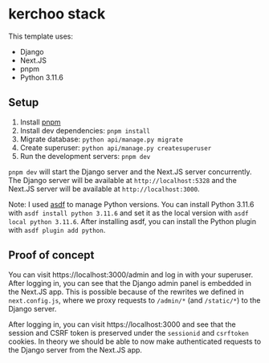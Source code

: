 # kerchoo stack

This template uses:

- Django
- Next.JS
- pnpm
- Python 3.11.6

## Setup

1. Install [pnpm](https://pnpm.io/installation)
2. Install dev dependencies: `pnpm install`
3. Migrate database: `python api/manage.py migrate`
4. Create superuser: `python api/manage.py createsuperuser`
5. Run the development servers: `pnpm dev`

`pnpm dev` will start the Django server and the Next.JS server concurrently. The Django server will be available at `http://localhost:5328` and the Next.JS server will be available at `http://localhost:3000`.

Note: I used [asdf](https://asdf-vm.com/) to manage Python versions. You can install Python 3.11.6 with `asdf install python 3.11.6` and set it as the local version with `asdf local python 3.11.6`. After installing asdf, you can install the Python plugin with `asdf plugin add python`.

## Proof of concept

You can visit https://localhost:3000/admin and log in with your superuser. After logging in, you can see that the Django admin panel is embedded in the Next.JS app. This is possible because of the rewrites we defined in `next.config.js`, where we proxy requests to `/admin/*` (and `/static/*`) to the Django server.

After logging in, you can visit https://localhost:3000 and see that the session and CSRF token is preserved under the `sessionid` and `csrftoken` cookies. In theory we should be able to now make authenticated requests to the Django server from the Next.JS app.
